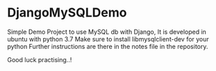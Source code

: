 # DjangoMySQLDemo
Simple Demo Project to use MySQL db with Django, It is developed in ubuntu with python 3.7
Make sure to install libmysqlclient-dev for your python
Further instructions are there in the notes file in the repository.

Good luck practising..!
